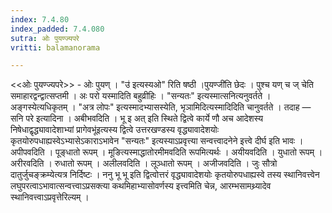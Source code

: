 ```yaml
---
index: 7.4.80
index_padded: 7.4.080
sutra: ओः पुयण्ज्यपरे
vritti: balamanorama

---
```

<<ओः पुयण्ज्यपरे>> - ओः पुयण् । "उ॑ इत्यस्यओ" रिति षष्ठी ।पुयण्जी॑ति छेदः । पुश्च यण् च ज् चेति समाहारद्वन्द्वात्सप्तमी । अः परो यस्मादिति बहुव्रीहिः । "सन्यतः" इत्यस्मात्सनित्यनुवर्तते । अङ्गस्येत्यधिकृतम् । "अत्र लोपः" इत्यस्मादभ्यासस्येति, भृञामिदित्यस्मादिदिति चानुवर्तते । तदाह  —  सनि परे इत्यादिना । अबीभवदिति । भू इ अत् इति स्थिते द्वित्वे कार्ये णौ अच आदेशस्य निषेधाद्वृद्ध्यावादेशाभ्यां प्रागेवभू॑इत्यस्य द्वित्वे उत्तरखण्डस्य वृद्ध्यावादेशयोः कृतयोरुपधाह्यस्वेऽभ्यासेऽकाराऽभावेन "सन्यतः" इत्यस्याऽप्रवृत्त्या सन्वत्त्वादनेने इत्त्वे दीर्घ इति भावः । अपीपवदिति । पूङ्धातो रूपम् । मूङित्यस्माद्धातोरमीमवदिति रूपमित्यर्थः । अयीयवदिति । युधातो रूपम् । अरीरवदिति । रुधातो रूपम् । अलीलवदिति । लूञ्धातो रूपम् । अजीजवदिति । जुः सौत्रो दातुर्जुचङ्क्रम्येत्यत्र निर्दिष्टः । ननु भू भू इति द्वित्वोत्तरं वृद्ध्यावादेशयोः कृतयोरुपधाह्यस्वे तस्य स्थानिवत्त्वेन लघुपरत्वाऽभावात्सन्वत्त्वाऽप्रसक्त्या कथमिहाभ्यासोवर्णस्य इत्त्वमिति चेन्न, आरम्भसामथ्र्यादेव स्थानिवत्त्वाऽप्रवृत्तेरिल्यम् । 